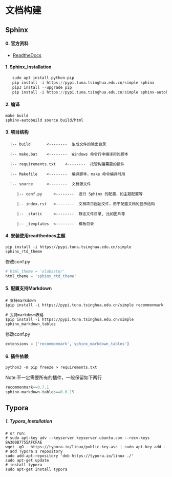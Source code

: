 # 文档构建

## Sphinx

#### 0. 官方资料

- [ReadtheDocs](https://docs.readthedocs.io/en/stable/index.html)

#### 1. Sphinx_Installation

```python
   sudo apt install python-pip
   pip install -i https://pypi.tuna.tsinghua.edu.cn/simple sphinx
   pip3 install --upgrade pip
   pip install -i https://pypi.tuna.tsinghua.edu.cn/simple sphinx-autobuild
```

#### 2. 编译
   ```shell
   make build
   sphinx-autobuild source build/html
   ```
#### 3. 项目结构

      |-- build       <--------  生成文件的输出目录

      |-- make.bat    <--------  Windows 命令行中编译用的脚本

      |-- requirements.txt    <--------  托管构建需要的插件

      |-- Makefile    <--------  编译脚本，make 命令编译时用

      `-- source      <--------  文档源文件

         |-- conf.py     <--------  进行 Sphinx 的配置，如主题配置等

         |-- index.rst   <--------  文档项目起始文件，用于配置文档的显示结构

         |-- _static     <--------  静态文件目录, 比如图片等

         |-- _templates  <--------  模板目录



#### 4. 安装使用readthedocs主题
   `pip install -i https://pypi.tuna.tsinghua.edu.cn/simple sphinx_rtd_theme`

   修改conf.py
   ```python
   # html_theme = 'alabaster'
   html_theme = 'sphinx_rtd_theme'
   ```

#### 5. 配置支持Markdown
   ```shell
   # 支持markdown
   $pip install -i https://pypi.tuna.tsinghua.edu.cn/simple recommonmark
   ​
   # 支持markdown表格
   $pip install -i https://pypi.tuna.tsinghua.edu.cn/simple sphinx_markdown_tables
   ```

   修改conf.py
   ```python
   extensions = ['recommonmark','sphinx_markdown_tables']
   ```

#### 6. 插件依赖

   `python3 -m pip freeze > requirements.txt`

   Note:不一定需要所有的插件，一般保留如下两行
   ```python
   recommonmark==0.7.1
   sphinx-markdown-tables==0.0.15
   ```

## Typora

##### 1. Typora_Installation

```shell
# or run:
# sudo apt-key adv --keyserver keyserver.ubuntu.com --recv-keys BA300B7755AFCFAE
wget -qO - https://typora.io/linux/public-key.asc | sudo apt-key add -
# add Typora's repository
sudo add-apt-repository 'deb https://typora.io/linux ./'
sudo apt-get update
# install typora
sudo apt-get install typora
```

